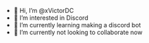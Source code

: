 - 👋 Hi, I’m @xVictorDC
- 👀 I’m interested in Discord
- 🌱 I’m currently learning making a discord bot
- 💞️ I’m currently not looking to collaborate now

<!---
xVictorDC/xVictorDC is a ✨ special ✨ repository because its `README.md` (this file) appears on your GitHub profile.
You can click the Preview link to take a look at your changes.
--->
